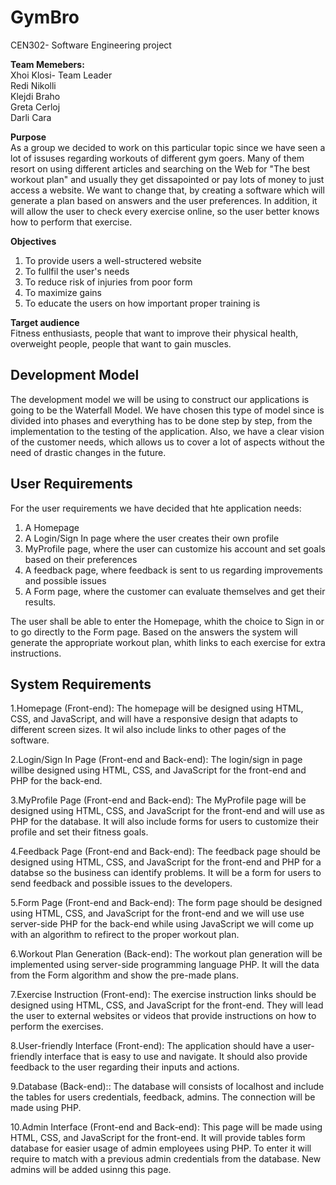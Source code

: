 # GymBro
CEN302- Software Engineering project


**Team Memebers:** </br>
Xhoi Klosi- Team Leader </br>
Redi Nikolli </br>
Klejdi Braho </br>
Greta Cerloj </br>
Darli Cara

**Purpose**</br>
As a group we decided to work on this particular topic since we have seen a lot of issuses regarding workouts of different gym goers. Many of them resort on using different articles and searching on the Web for "The best workout plan" and usually they get dissapointed or pay lots of money to just access a website. We want to change that, by creating a software which will generate a plan based on answers and the user preferences. In addition, it will allow the user to check every exercise online, so the user better knows how to perform that exercise. 

**Objectives**
1. To provide users a well-structered website 
2. To fullfil the user's needs
3. To reduce risk of injuries from poor form
4. To maximize gains
5. To educate the users on how important proper training is

**Target audience**</br>
Fitness enthusiasts, people that want to improve their physical health, overweight people, people that want to gain muscles.


<h2>Development Model</h2>
The development model we will be using to construct our applications is going to be the Waterfall Model. We have chosen this type of model since is divided into phases and everything has to be done step by step, from the implementation to the testing of the application. Also, we have a clear vision of the customer needs, which allows us to cover a lot of aspects without the need of drastic changes in the future.

<h2>User Requirements</h2>
For the user requirements we have decided that hte application needs:

1. A Homepage</br>
2. A Login/Sign In page where the user creates their own profile</br>
3. MyProfile page, where the user can customize his account and set goals based on their preferences</br>
4. A feedback page, where feedback is sent to us regarding improvements and possible issues</br>
5. A Form page, where the customer can evaluate themselves and get their results.</br>

The user shall be able to enter the Homepage, whith the choice to Sign in or to go directly to the Form page. Based on the answers the system will generate the appropriate workout plan, whith links to each exercise for extra instructions. 


<h2>System Requirements</h2>

1.Homepage (Front-end): The homepage will be designed using HTML, CSS, and JavaScript, and will have a responsive design that adapts to different screen sizes. It wil also include links to other pages of the software.</br>

2.Login/Sign In Page (Front-end and Back-end): The login/sign in page willbe designed using HTML, CSS, and JavaScript for the front-end and  PHP for the back-end.</br>

3.MyProfile Page (Front-end and Back-end): The MyProfile page will be designed using HTML, CSS, and JavaScript for the front-end and will use  as PHP for the database. It will also include forms for users to customize their profile and set their fitness goals.</br>

4.Feedback Page (Front-end and Back-end): The feedback page should be designed using HTML, CSS, and JavaScript for the front-end and PHP for a databse so the business can identify problems. It will be a form for users to send feedback and possible issues to the developers.</br>

5.Form Page (Front-end and Back-end): The form page should be designed using HTML, CSS, and JavaScript for the front-end and we will use use server-side PHP for the back-end while using JavaScript we will come up with an algorithm to refirect to the proper workout plan.</br>

6.Workout Plan Generation (Back-end): The workout plan generation will be implemented using server-side programming language PHP. It will the data from the Form algorithm and show the pre-made plans.</br>

7.Exercise Instruction (Front-end): The exercise instruction links should be designed using HTML, CSS, and JavaScript for the front-end. They will lead the user to external websites or videos that provide instructions on how to perform the exercises.</br>

8.User-friendly Interface (Front-end): The application should have a user-friendly interface that is easy to use and navigate. It should also provide feedback to the user regarding their inputs and actions.</br>

9.Database (Back-end):: The database will consists of localhost and include the tables for users credentials, feedback, admins. The connection will be made using PHP.</br>

10.Admin Interface (Front-end and Back-end): This page will be made using HTML, CSS, and JavaScript for the front-end. It will provide tables form database for easier usage of admin employees using PHP. To enter it will require to match with a previous admin credentials from the database. New admins will be added usinng this page.</br>
